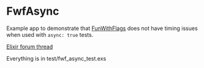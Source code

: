 # FwfAsync

Example app to demonstrate that [FunWithFlags](https://hexdocs.pm/fun_with_flags/readme.html)
does not have timing issues when used with `async: true` tests.

[Elixir forum thread](https://elixirforum.com/t/confused-why-does-funwithflags-not-have-timing-problems-with-async-true-tests/43232)

Everything is in test/fwf_async_test.exs
